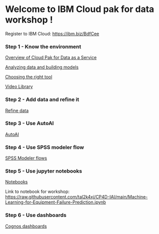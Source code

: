 # Welcome to IBM Cloud pak for data workshop !

Register to IBM Cloud: https://ibm.biz/BdfCee

### Step 1 - Know the environment

[Overview of Cloud Pak for Data as a Service](https://eu-gb.dataplatform.cloud.ibm.com/docs/content/wsj/getting-started/overview-cpdaas.html?context=cpdaas&audience=wdp)

[Analyzing data and building models](https://eu-gb.dataplatform.cloud.ibm.com/docs/content/wsj/analyze-data/data-science.html?context=cpdaas&audience=wdp)

[Choosing the right tool](https://eu-gb.dataplatform.cloud.ibm.com/docs/content/wsj/getting-started/tools.html?context=cpdaas&audience=wdp)

[Video Library](https://dataplatform.cloud.ibm.com/docs/content/wsj/getting-started/videos.html)

### Step 2 - Add data and refine it

[Refine data](https://eu-gb.dataplatform.cloud.ibm.com/docs/content/wsj/getting-started/get-started-refine.html?context=cpdaas&audience=wdp)

### Step 3 - Use AutoAI

[AutoAI](https://eu-gb.dataplatform.cloud.ibm.com/docs/content/wsj/analyze-data/autoai-overview.html?context=cpdaas&audience=wdp)

### Step 4 - Use SPSS modeler flow

[SPSS Modeler flows](https://eu-gb.dataplatform.cloud.ibm.com/docs/content/wsd/spss-modeler.html?context=cpdaas&audience=wdp)

### Step 5 - Use jupyter notebooks

[Notebooks](https://eu-gb.dataplatform.cloud.ibm.com/docs/content/wsj/analyze-data/notebooks-parent.html?context=cpdaas&audience=wdp)

Link to notebook for workshop: https://raw.githubusercontent.com/tal2k4xj/CP4D-IAI/main/Machine-Learning-for-Equipment-Failure-Prediction.ipynb

### Step 6 - Use dashboards

[Cognos dashboards](https://eu-gb.dataplatform.cloud.ibm.com/docs/content/wsj/getting-started/get-start-story.html?context=cpdaas&audience=wdp)